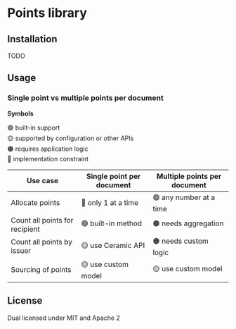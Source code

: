 # Points library

## Installation

TODO

## Usage

### Single point vs multiple points per document

**Symbols**

🟢 built-in support  
🟡 supported by configuration or other APIs  
🟠 requires application logic  
🔴 implementation constraint

| Use case                       | Single point per document | Multiple points per document |
| ------------------------------ | ------------------------- | ---------------------------- |
| Allocate points                | 🔴 only 1 at a time       | 🟢 any number at a time      |
| Count all points for recipient | 🟢 built-in method        | 🟠 needs aggregation         |
| Count all points by issuer     | 🟡 use Ceramic API        | 🟠 needs custom logic        |
| Sourcing of points             | 🟡 use custom model       | 🟡 use custom model          |

## License

Dual licensed under MIT and Apache 2
